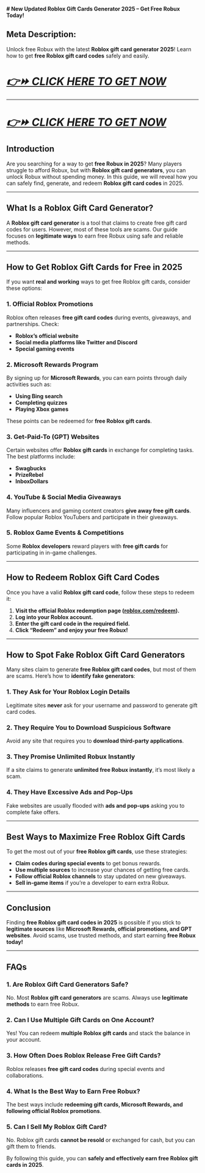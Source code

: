 **# New Updated Roblox Gift Cards Generator 2025 – Get Free Robux Today!**

## **Meta Description:**
Unlock free Robux with the latest **Roblox gift card generator 2025**! Learn how to get **free Roblox gift card codes** safely and easily.

# ***[👉⏩ CLICK HERE TO GET NOW ](https://livefullnetwrk.online/roblox/)***
---
# ***[👉⏩ CLICK HERE TO GET NOW ](https://livefullnetwrk.online/roblox/)***

## **Introduction**

Are you searching for a way to get **free Robux in 2025**? Many players struggle to afford Robux, but with **Roblox gift card generators**, you can unlock Robux without spending money. In this guide, we will reveal how you can safely find, generate, and redeem **Roblox gift card codes** in 2025.

---

## **What Is a Roblox Gift Card Generator?**

A **Roblox gift card generator** is a tool that claims to create free gift card codes for users. However, most of these tools are scams. Our guide focuses on **legitimate ways** to earn free Robux using safe and reliable methods.

---

## **How to Get Roblox Gift Cards for Free in 2025**

If you want **real and working** ways to get free Roblox gift cards, consider these options:

### **1. Official Roblox Promotions**
Roblox often releases **free gift card codes** during events, giveaways, and partnerships. Check:
- **Roblox’s official website**
- **Social media platforms like Twitter and Discord**
- **Special gaming events**

### **2. Microsoft Rewards Program**
By signing up for **Microsoft Rewards**, you can earn points through daily activities such as:
- **Using Bing search**
- **Completing quizzes**
- **Playing Xbox games**

These points can be redeemed for **free Roblox gift cards**.

### **3. Get-Paid-To (GPT) Websites**
Certain websites offer **Roblox gift cards** in exchange for completing tasks. The best platforms include:
- **Swagbucks**
- **PrizeRebel**
- **InboxDollars**

### **4. YouTube & Social Media Giveaways**
Many influencers and gaming content creators **give away free gift cards**. Follow popular Roblox YouTubers and participate in their giveaways.

### **5. Roblox Game Events & Competitions**
Some **Roblox developers** reward players with **free gift cards** for participating in in-game challenges.

---

## **How to Redeem Roblox Gift Card Codes**

Once you have a valid **Roblox gift card code**, follow these steps to redeem it:

1. **Visit the official Roblox redemption page ([roblox.com/redeem](https://www.roblox.com/redeem)).**
2. **Log into your Roblox account.**
3. **Enter the gift card code in the required field.**
4. **Click “Redeem” and enjoy your free Robux!**

---

## **How to Spot Fake Roblox Gift Card Generators**

Many sites claim to generate **free Roblox gift card codes**, but most of them are scams. Here’s how to **identify fake generators**:

### **1. They Ask for Your Roblox Login Details**
Legitimate sites **never** ask for your username and password to generate gift card codes.

### **2. They Require You to Download Suspicious Software**
Avoid any site that requires you to **download third-party applications**.

### **3. They Promise Unlimited Robux Instantly**
If a site claims to generate **unlimited free Robux instantly**, it’s most likely a scam.

### **4. They Have Excessive Ads and Pop-Ups**
Fake websites are usually flooded with **ads and pop-ups** asking you to complete fake offers.

---

## **Best Ways to Maximize Free Roblox Gift Cards**

To get the most out of your **free Roblox gift cards**, use these strategies:

- **Claim codes during special events** to get bonus rewards.
- **Use multiple sources** to increase your chances of getting free cards.
- **Follow official Roblox channels** to stay updated on new giveaways.
- **Sell in-game items** if you’re a developer to earn extra Robux.

---

## **Conclusion**

Finding **free Roblox gift card codes in 2025** is possible if you stick to **legitimate sources** like **Microsoft Rewards, official promotions, and GPT websites**. Avoid scams, use trusted methods, and start earning **free Robux today!**

---

## **FAQs**

### **1. Are Roblox Gift Card Generators Safe?**
No. Most **Roblox gift card generators** are scams. Always use **legitimate methods** to earn free Robux.

### **2. Can I Use Multiple Gift Cards on One Account?**
Yes! You can redeem **multiple Roblox gift cards** and stack the balance in your account.

### **3. How Often Does Roblox Release Free Gift Cards?**
Roblox releases **free gift card codes** during special events and collaborations.

### **4. What Is the Best Way to Earn Free Robux?**
The best ways include **redeeming gift cards, Microsoft Rewards, and following official Roblox promotions**.

### **5. Can I Sell My Roblox Gift Card?**
No. Roblox gift cards **cannot be resold** or exchanged for cash, but you can gift them to friends.

By following this guide, you can **safely and effectively earn free Roblox gift cards in 2025**.
